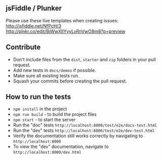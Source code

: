 ## jsFiddle / Plunker
Please use these live templates when creating issues:  
http://jsfiddle.net/NfPcH/3  
http://plnkr.co/edit/BjWwXIlYyyLvRnVwO8m8?p=preview

## Contribute
* Don't include files from the `dist`, `starter` and `zip` folders in your pull request.
* Add new tests in `docs/demos` if possible.
* Make sure all existing tests run.
* Squash your commits before creating the pull request.

## How to run the tests
* `npm install` in the project
* `npm run build` - to build the project files
* `npm start` - to start the server
* Run the "doc" tests `http://localhost:8000/test/e2e/docs-test.html`
* Run the "dev" tests `http://localhost:8000/test/e2e/dev-test.html`
* Verify the documentation still works correctly by navigating to `http://localhost:8000`
* To view the "dev" documentation, navigate to `http://localhost:8000/dev.html`
